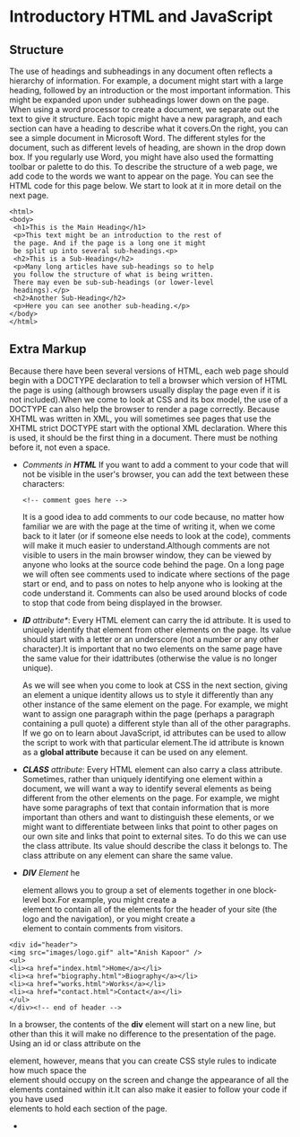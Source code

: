 # Introductory HTML and JavaScript
## Structure 
The use of headings and subheadings in any document often reflects a hierarchy of information. For example, a document might start with a large heading, followed by an introduction or the most important information. This might be expanded upon under subheadings lower down on the page. When using a word processor to create a document, we separate out the text to give it structure. Each topic might have a new paragraph, and each section can have a heading to describe what it covers.On the right, you can see a 
simple document in Microsoft Word. The different styles for the document, such as different levels of heading, are shown in the drop down box. If you regularly use Word, you might have also used the formatting toolbar or palette to do this. To describe the structure of a web page, we add code to the words we want to appear on the page. You can see the HTML code for this page below. We start to look at it in more detail on the next page.

```
<html>
<body>
 <h1>This is the Main Heading</h1>
 <p>This text might be an introduction to the rest of 
 the page. And if the page is a long one it might 
 be split up into several sub-headings.<p>
 <h2>This is a Sub-Heading</h2>
 <p>Many long articles have sub-headings so to help 
 you follow the structure of what is being written. 
 There may even be sub-sub-headings (or lower-level 
 headings).</p>
 <h2>Another Sub-Heading</h2>
 <p>Here you can see another sub-heading.</p>
</body>
</html>
```

## Extra Markup
Because there have been several versions of HTML, each web page should begin with a DOCTYPE declaration to tell a browser which version of HTML the page is using (although browsers usually display the page even if it is not included).When we come to look at CSS and its box model, the use of a DOCTYPE can also help the browser to render a page correctly. Because XHTML was written in XML, you will sometimes see pages that use the XHTML strict DOCTYPE start with the optional XML declaration. Where this is used, it should be the first thing in a document. There must be nothing before it, not even a space.
- _Comments in **HTML**_
  If you want to add a comment to your code that will not be visible in the user's browser, you can add the text between these characters:
  ```
  <!-- comment goes here -->
  ```
  It is a good idea to add comments to our code because, no matter how familiar we are with the page at the time of writing it, when we come back to it later (or if someone else needs to look at the code), comments will make it much easier to understand.Although comments are not visible to users in the main browser window, they can be viewed by anyone who looks at the source code behind the page. On a long page we will often see comments used to indicate where sections of the page start or end, and to pass on notes to help anyone who is looking at the code understand it. Comments can also be used around blocks of code to stop that code from being displayed in the browser.
  
- _**ID** attribute*_:
  Every HTML element can carry the id attribute. It is used to uniquely identify that element from other elements on the page. Its value should start with a letter or an underscore (not a number or any other character).It is important that no two elements on the same page have the same value for their idattributes (otherwise the value is no longer unique).

  As we will see when you come to look at CSS in the next section, giving an element a unique identity allows us to style it differently than any other instance of the same element on the page. For example, we might want to assign one paragraph within the page (perhaps a paragraph containing a pull quote) a different style than all of the other paragraphs. If we go on to learn about JavaScript, id attributes can be used to allow the script to work with that particular element.The id attribute is known as a **global attribute** because it can be used on any element.
  
- _**CLASS** attribute_:
  Every HTML element can also carry a class attribute. Sometimes, rather than uniquely identifying one element within a document, we will want a way to identify several elements as being different from the other elements on the page. For example, we might have some paragraphs of text that contain information that is more important than others and want to distinguish these elements, or we might want to differentiate between links that point to other pages on our own site and links that point to external sites. To do this we can use the class attribute. Its value should describe the class it belongs to. The class attribute on any element can share the same value.
  
- _**DIV** Element_ 
  he <div> element allows you to group a set of elements together in one block-level box.For example, you might create a <div> element to contain all of the elements for the header of your site (the logo and the navigation), or you might create a <div> element to contain comments from visitors.
 ```
 <div id="header">
<img src="images/logo.gif" alt="Anish Kapoor" />
<ul>
 <li><a href="index.html">Home</a></li>
 <li><a href="biography.html">Biography</a></li>
 <li><a href="works.html">Works</a></li>
 <li><a href="contact.html">Contact</a></li>
</ul>
</div><!-- end of header -->
 ```
  In a browser, the contents of the **div** element will start on a new line, but other than this it will make no difference to the presentation of the page. Using an id or class attribute on the <div> element, however, means that you can create CSS style rules to indicate how much space the <div> element should occupy on the screen and change the appearance of all the elements contained within it.It can also make it easier to follow your code if you have used <div> elements to hold each section of the page.
  
- 
  
  
  
  
  
